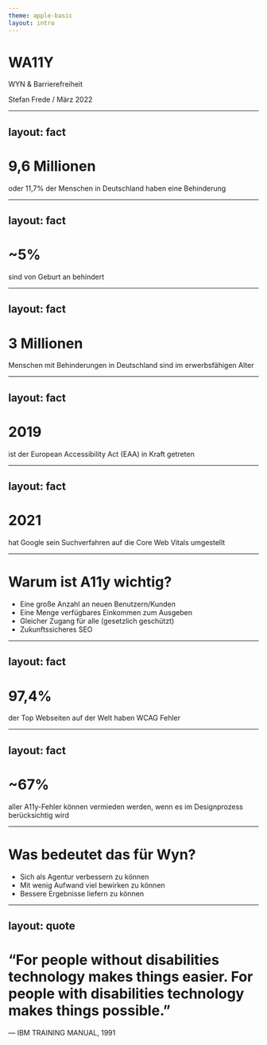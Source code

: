 ```yaml
---
theme: apple-basic
layout: intro
---
```


# WA11Y

WYN & Barrierefreiheit

<div class="absolute bottom-10">
  <span class="font-700">
    Stefan Frede / März 2022
  </span>
</div>

---
layout: fact
---

# 9,6 Millionen 

oder 11,7% der Menschen in Deutschland haben eine Behinderung

---
layout: fact
---

# ~5%

sind von Geburt an behindert

---
layout: fact
---

# 3 Millionen 

Menschen mit Behinderungen in Deutschland sind im erwerbsfähigen Alter

---
layout: fact
---

# 2019 

ist der European Accessibility Act (EAA) in Kraft getreten

---
layout: fact
---

# 2021 

hat Google sein Suchverfahren auf die Core Web Vitals umgestellt

---

# Warum ist A11y wichtig?

* Eine große Anzahl an neuen Benutzern/Kunden
* Eine Menge verfügbares Einkommen zum Ausgeben
* Gleicher Zugang für alle (gesetzlich geschützt)
* Zukunftssicheres SEO

---
layout: fact
---

# 97,4%

der Top Webseiten auf der Welt haben WCAG Fehler

---
layout: fact
---

# ~67%

aller A11y-Fehler können vermieden werden, wenn es im Designprozess
berücksichtig wird

---

# Was bedeutet das für Wyn?

* Sich als Agentur verbessern zu können
* Mit wenig Aufwand viel bewirken zu können
* Bessere Ergebnisse liefern zu können

---
layout: quote
---

# “For people without disabilities technology makes things easier. For people with disabilities technology makes things possible.”
— IBM TRAINING MANUAL, 1991
